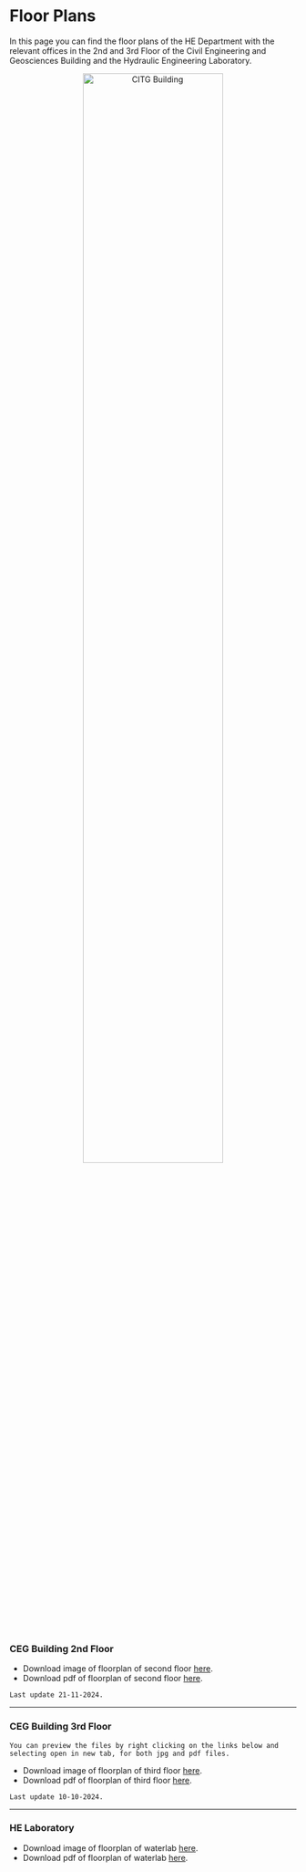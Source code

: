 <style>
.zoom {
  transition: transform .2s; /* Animation */
  width: 100%;
  height: auto;
  cursor: pointer; /* Set cursor to pointer by default */
  display: block; /* Center image */
  margin: auto;
}

.zoomed-in {
  transform: scale(1.75); /* Zoom in by 1.75x */
  cursor: url('https://upload.wikimedia.org/wikipedia/commons/0/0b/Magnifying_glass_icon.svg'), auto; /* Change cursor to magnifying glass */
}
</style>

<script>
document.addEventListener('DOMContentLoaded', function() {
  const images = document.querySelectorAll('.zoom');
  
  images.forEach(img => {
    img.addEventListener('click', () => {
      img.classList.toggle('zoomed-in');
    });
  });
});
</script>

# Floor Plans

In this page you can find the floor plans of the HE Department with the relevant offices in the 2nd and 3rd Floor of the Civil Engineering and Geosciences Building and the Hydraulic Engineering Laboratory.

<div style="text-align: center;">
  <img src="../../../_static/figures/tudelft-autumn.jpg" alt="CITG Building" width="70%">
</div>


### CEG Building 2nd Floor

- Download image of floorplan of second floor [here](second-floor-nov-24.jpg).
- Download pdf of floorplan of second floor [here](second-floor-nov-24.pdf).
```{note}
Last update 21-11-2024.
```
_________________________________________________________________________

### CEG Building 3rd Floor

```{note}
You can preview the files by right clicking on the links below and selecting open in new tab, for both jpg and pdf files.
```

- Download image of floorplan of third floor [here](third-floor-nov-24.jpg).
- Download pdf of floorplan of third floor [here](third-floor-nov-24.pdf).
```{note}
Last update 10-10-2024.
```
_________________________________________________________________________

  
### HE Laboratory

- Download image of floorplan of waterlab [here](wlab_nov_24.jpg).
- Download pdf of floorplan of waterlab [here](wlab_nov_24.pdf).

